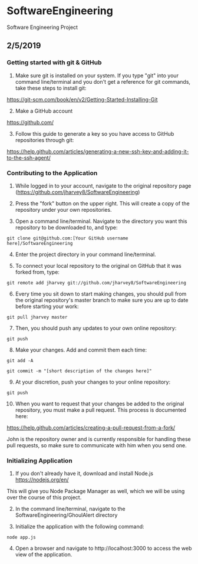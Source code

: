 # SoftwareEngineering
Software Engineering Project

## 2/5/2019
### Getting started with git & GitHub

1. Make sure git is installed on your system. If you type "git" into your
command line/terminal and you don't get a reference for git commands, take these
steps to install git:

https://git-scm.com/book/en/v2/Getting-Started-Installing-Git

2. Make a GitHub account

https://github.com/

3. Follow this guide to generate a key so you have access to GitHub repositories
through git:

https://help.github.com/articles/generating-a-new-ssh-key-and-adding-it-to-the-ssh-agent/

### Contributing to the Application

1. While logged in to your account, navigate to the original repository page
(https://github.com/jharvey8/SoftwareEngineering)

2. Press the "fork" button on the upper right. This will create a copy of the repository
under your own repositories.

3. Open a command line/terminal. Navigate to the directory you want this repository to
be downloaded to, and type:

`git clone git@github.com:[Your GitHub username here]/SoftwareEngineering`

4. Enter the project directory in your command line/terminal.

5. To connect your local repository to the original on GitHub that it was forked from,
type:

`git remote add jharvey git://github.com/jharvey8/SoftwareEngineering`

6. Every time you sit down to start making changes, you should pull from the
original repository's master branch to make sure you are up to date before starting your work:

`git pull jharvey master`

7. Then, you should push any updates to your own online repository:

`git push`

8. Make your changes. Add and commit them each time:

`git add -A`

`git commit -m "[short description of the changes here]"`

9. At your discretion, push your changes to your online repository:

`git push`

10. When you want to request that your changes be added to the original repository,
you must make a pull request. This process is documented here:

https://help.github.com/articles/creating-a-pull-request-from-a-fork/

John is the repository owner and is currently responsible for handling these pull
requests, so make sure to communicate with him when you send one.

### Initializing Application

1. If you don't already have it, download and install Node.js
https://nodejs.org/en/

This will give you Node Package Manager as well, which we will be using over the
course of this project.

2. In the command line/terminal, navigate to the SoftwareEngineering/GhoulAlert directory

3. Initialize the application with the following command:

`node app.js`

4. Open a browser and navigate to http://localhost:3000 to access the web view of
the application.

